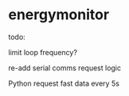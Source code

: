 # energymonitor

todo:

 limit loop frequency?

 re-add serial comms request logic

 Python request fast data every 5s
